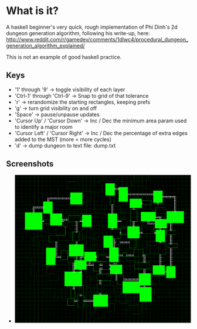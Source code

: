 # What is it?

A haskell beginner's very quick, rough implementation of Phi Dinh's 2d dungeon generation algorithm, following his write-up, here:
http://www.reddit.com/r/gamedev/comments/1dlwc4/procedural_dungeon_generation_algorithm_explained/

This is not an example of good haskell practice.

## Keys

* '1' through '9'                -> toggle visibility of each layer
* 'Ctrl-1' through 'Ctrl-9'      -> Snap to grid of that tolerance
* 'r'                            -> rerandomize the starting rectangles, keeping prefs
* 'g'                            -> turn grid visibility on and off
* 'Space'                        -> pause/unpause updates
* 'Cursor Up' / 'Cursor Down'    -> Inc / Dec the minimum area param used to identify a major room
* 'Cursor Left' / 'Cursor Right' -> Inc / Dec the percentage of extra edges added to the MST (more = more cycles)
* 'd' -> dump dungeon to text file: dump.txt

## Screenshots

* ![screenshot](docs/screenshots/dungeon-gen-screenshot.png)
